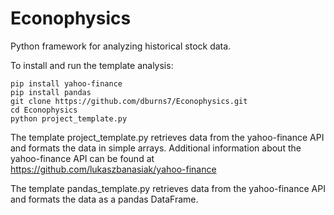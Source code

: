 # Econophysics

Python framework for analyzing historical stock data.

To install and run the template analysis:
```
pip install yahoo-finance
pip install pandas
git clone https://github.com/dburns7/Econophysics.git
cd Econophysics
python project_template.py
```

The template project\_template.py retrieves data from the yahoo-finance API and formats the data in simple arrays. Additional information about the yahoo-finance API can be found at https://github.com/lukaszbanasiak/yahoo-finance

The template pandas\_template.py retrieves data from the yahoo-finance API and formats the data as a pandas DataFrame.

